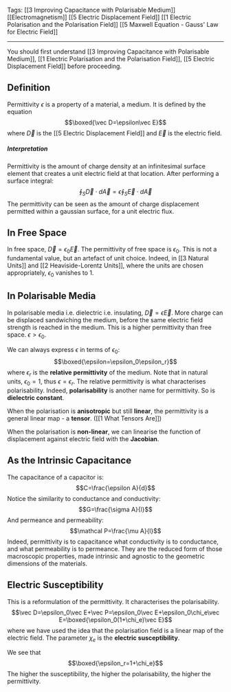 Tags: [[3 Improving Capacitance with Polarisable Medium]] [[Electromagnetism]] [[5 Electric Displacement Field]] [[1 Electric Polarisation and the Polarisation Field]] [[5 Maxwell Equation - Gauss' Law for Electric Field]] 
___
You should first understand [[3 Improving Capacitance with Polarisable Medium]], [[1 Electric Polarisation and the Polarisation Field]], [[5 Electric Displacement Field]] before proceeding. 
## Definition
Permittivity $\epsilon$ is a property of a material, a medium. It is defined by the equation
$$\boxed{\vec D=\epsilon\vec E}$$
where $\vec D$ is the [[5 Electric Displacement Field]] and $\vec E$ is the electric field. 
##### Interpretation
Permittivity is the amount of charge density at an infinitesimal surface element that creates a unit electric field at that location. 
After performing a surface integral:
$$\oint_S \vec D\cdot d\vec A=\epsilon\oint_S\vec E\cdot d\vec A$$
The permittivity can be seen as the amount of charge displacement permitted within a gaussian surface, for a unit electric flux. 
## In Free Space
In free space, $\vec D=\epsilon_0 \vec E$. The permittivity of free space is $\epsilon_0$. This is not a fundamental value, but an artefact of unit choice. Indeed, in [[3 Natural Units]] and [[2 Heaviside-Lorentz Units]], where the units are chosen appropriately, $\epsilon_0$ vanishes to $1$. 
## In Polarisable Media
In polarisable media i.e. dielectric i.e. insulating, $\vec D=\epsilon \vec E$. More charge can be displaced sandwiching the medium, before the same electric field strength is reached in the medium. This is a higher permittivity than free space. $\epsilon>\epsilon_0$. 

We can always express $\epsilon$ in terms of $\epsilon_0$:
$$\boxed{\epsilon=\epsilon_0\epsilon_r}$$
where $\epsilon_r$ is the **relative permittivity** of the medium. Note that in natural units, $\epsilon_0=1$, thus $\epsilon=\epsilon_r$. The relative permittivity is what characterises polarisability. Indeed, **polarisability** is another name for permittivity. So is **dielectric constant**.

When the polarisation is **anisotropic** but still **linear**, the permittivity is a general linear map - a **tensor**. ([[1 What Tensors Are]]) 

When the polarisation is **non-linear**, we can linearise the function of displacement against electric field with the **Jacobian**. 
## As the Intrinsic Capacitance
The capacitance of a capacitor is: 
$$C=\frac{\epsilon A}{d}$$
Notice the similarity to conductance and conductivity:
$$G=\frac{\sigma A}{l}$$
And permeance and permeability:
$$\mathcal P=\frac{\mu A}{l}$$
Indeed, permittivity is to capacitance what conductivity is to conductance, and what permeability is to permeance. They are the reduced form of those macroscopic properties, made intrinsic and agnostic to the geometric dimensions of the materials. 
## Electric Susceptibility
This is a reformulation of the permittivity. It characterises the polarisability. 
$$\vec D=\epsilon_0\vec E+\vec P=\epsilon_0\vec E+\epsilon_0\chi_e\vec E=\boxed{\epsilon_0(1+\chi_e)\vec E}$$
where we have used the idea that the polarisation field is a linear map of the electric field. The parameter $\chi_e$ is the **electric susceptibility**. 

We see that $$\boxed{\epsilon_r=1+\chi_e}$$
The higher the susceptibility, the higher the polarisability, the higher the permittivity. 